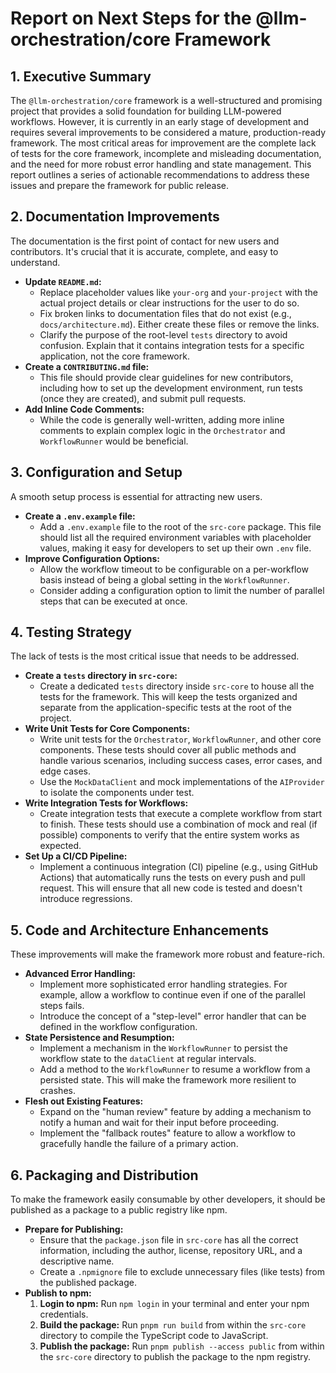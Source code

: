 # Report on Next Steps for the @llm-orchestration/core Framework

## 1. Executive Summary

The `@llm-orchestration/core` framework is a well-structured and promising project that provides a solid foundation for building LLM-powered workflows. However, it is currently in an early stage of development and requires several improvements to be considered a mature, production-ready framework. The most critical areas for improvement are the complete lack of tests for the core framework, incomplete and misleading documentation, and the need for more robust error handling and state management. This report outlines a series of actionable recommendations to address these issues and prepare the framework for public release.

## 2. Documentation Improvements

The documentation is the first point of contact for new users and contributors. It's crucial that it is accurate, complete, and easy to understand.

- **Update `README.md`:**
  - Replace placeholder values like `your-org` and `your-project` with the actual project details or clear instructions for the user to do so.
  - Fix broken links to documentation files that do not exist (e.g., `docs/architecture.md`). Either create these files or remove the links.
  - Clarify the purpose of the root-level `tests` directory to avoid confusion. Explain that it contains integration tests for a specific application, not the core framework.
- **Create a `CONTRIBUTING.md` file:**
  - This file should provide clear guidelines for new contributors, including how to set up the development environment, run tests (once they are created), and submit pull requests.
- **Add Inline Code Comments:**
  - While the code is generally well-written, adding more inline comments to explain complex logic in the `Orchestrator` and `WorkflowRunner` would be beneficial.

## 3. Configuration and Setup

A smooth setup process is essential for attracting new users.

- **Create a `.env.example` file:**
  - Add a `.env.example` file to the root of the `src-core` package. This file should list all the required environment variables with placeholder values, making it easy for developers to set up their own `.env` file.
- **Improve Configuration Options:**
  - Allow the workflow timeout to be configurable on a per-workflow basis instead of being a global setting in the `WorkflowRunner`.
  - Consider adding a configuration option to limit the number of parallel steps that can be executed at once.

## 4. Testing Strategy

The lack of tests is the most critical issue that needs to be addressed.

- **Create a `tests` directory in `src-core`:**
  - Create a dedicated `tests` directory inside `src-core` to house all the tests for the framework. This will keep the tests organized and separate from the application-specific tests at the root of the project.
- **Write Unit Tests for Core Components:**
  - Write unit tests for the `Orchestrator`, `WorkflowRunner`, and other core components. These tests should cover all public methods and handle various scenarios, including success cases, error cases, and edge cases.
  - Use the `MockDataClient` and mock implementations of the `AIProvider` to isolate the components under test.
- **Write Integration Tests for Workflows:**
  - Create integration tests that execute a complete workflow from start to finish. These tests should use a combination of mock and real (if possible) components to verify that the entire system works as expected.
- **Set Up a CI/CD Pipeline:**
  - Implement a continuous integration (CI) pipeline (e.g., using GitHub Actions) that automatically runs the tests on every push and pull request. This will ensure that all new code is tested and doesn't introduce regressions.

## 5. Code and Architecture Enhancements

These improvements will make the framework more robust and feature-rich.

- **Advanced Error Handling:**
  - Implement more sophisticated error handling strategies. For example, allow a workflow to continue even if one of the parallel steps fails.
  - Introduce the concept of a "step-level" error handler that can be defined in the workflow configuration.
- **State Persistence and Resumption:**
  - Implement a mechanism in the `WorkflowRunner` to persist the workflow state to the `dataClient` at regular intervals.
  - Add a method to the `WorkflowRunner` to resume a workflow from a persisted state. This will make the framework more resilient to crashes.
- **Flesh out Existing Features:**
  - Expand on the "human review" feature by adding a mechanism to notify a human and wait for their input before proceeding.
  - Implement the "fallback routes" feature to allow a workflow to gracefully handle the failure of a primary action.

## 6. Packaging and Distribution

To make the framework easily consumable by other developers, it should be published as a package to a public registry like npm.

- **Prepare for Publishing:**
  - Ensure that the `package.json` file in `src-core` has all the correct information, including the author, license, repository URL, and a descriptive name.
  - Create a `.npmignore` file to exclude unnecessary files (like tests) from the published package.
- **Publish to npm:**
  1.  **Login to npm:** Run `npm login` in your terminal and enter your npm credentials.
  2.  **Build the package:** Run `pnpm run build` from within the `src-core` directory to compile the TypeScript code to JavaScript.
  3.  **Publish the package:** Run `pnpm publish --access public` from within the `src-core` directory to publish the package to the npm registry.
